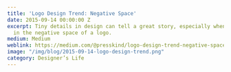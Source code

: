 ```yaml
---
title: 'Logo Design Trend: Negative Space'
date: 2015-09-14 00:00:00 Z
excerpt: Tiny details in design can tell a great story, especially when they’re hidden
  in the negative space of a logo.
medium: Medium
weblink: https://medium.com/@presskind/logo-design-trend-negative-space-c7d6f9b666d4
image: "/img/blog/2015-09-14-logo-design-trend.png"
category: Designer’s Life
---
```


